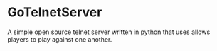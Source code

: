 GoTelnetServer
==============

A simple open source telnet server written in python that uses allows players to play against one another.
